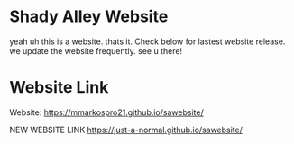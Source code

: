 # Shady Alley Website
yeah uh this is a website. thats it.
Check below for lastest website release. we update the website frequently. see u there!

# Website Link

Website: https://mmarkospro21.github.io/sawebsite/

NEW WEBSITE LINK https://just-a-normal.github.io/sawebsite/